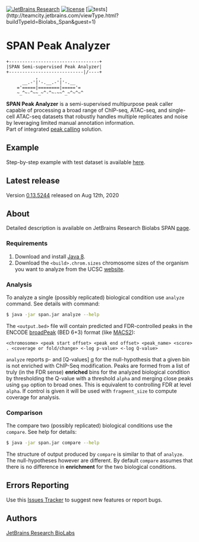 [![JetBrains Research](https://jb.gg/badges/research.svg)](https://confluence.jetbrains.com/display/ALL/JetBrains+on+GitHub)
[![license](https://img.shields.io/github/license/mashape/apistatus.svg)](https://opensource.org/licenses/MIT)
[![tests](http://teamcity.jetbrains.com/app/rest/builds/buildType:(id:Biolabs_Span)/statusIcon.svg)](http://teamcity.jetbrains.com/viewType.html?buildTypeId=Biolabs_Span&guest=1)

SPAN Peak Analyzer
==================
```
+----------------------------------+
|SPAN Semi-supervised Peak Analyzer|
+----------------------------|/----+
           ,        ,
      __.-'|'-.__.-'|'-.__
    ='=====|========|====='=
    ~_^~-^~~_~^-^~-~~^_~^~^~^
```
**SPAN Peak Analyzer** is a semi-supervised multipurpose peak caller capable of processing a broad range of ChIP-seq, ATAC-seq, and single-cell ATAC-seq datasets that robustly handles multiple replicates and noise by leveraging limited manual annotation information.\
Part of integrated [peak calling](https://research.jetbrains.org/groups/biolabs/projects?project_id=71) solution.

Example
-------
Step-by-step example with test dataset is available [here](https://github.com/JetBrains-Research/span/wiki).

Latest release
--------------
Version [0.13.5244](https://github.com/JetBrains-Research/span/releases/tag/0.13.5244) released on Aug 12th, 2020

About
-----

Detailed description is available on JetBrains Research Biolabs SPAN [page](https://research.jetbrains.org/groups/biolabs/tools/span-peak-analyzer).

### Requirements

1. Download and install [Java 8][java8].
2. Download the `<build>.chrom.sizes` chromosome sizes of the organism you want to analyze from the UCSC [website][UCSC].

### Analysis

To analyze a single (possibly replicated) biological condition use `analyze` command. See details with command:

```bash
$ java -jar span.jar analyze --help
```

The `<output.bed>` file will contain predicted and FDR-controlled peaks in the ENCODE [broadPeak](https://genome.ucsc.edu/FAQ/FAQformat.html#format13) (BED 6+3) format (like [MACS2](https://github.com/taoliu/MACS)):
```
<chromosome> <peak start offset> <peak end offset> <peak_name> <score> . <coverage or fold/change> <-log p-value> <-log Q-value>
```

`analyze` reports p- and [Q-values] [q] for the null-hypothesis that a
given bin is not enriched with ChIP-Seq modification. Peaks are formed from a list of truly (in the FDR sense)
**enriched** bins for the analyzed biological condition by thresholding
the Q-value with a threshold `alpha` and merging close peaks using `gap` option to broad ones.
This is equivalent to controlling FDR at level `alpha`.
If control is given it will be used with `fragment_size` to compute coverage for analysis.

### Comparison

The compare two (possibly replicated) biological conditions use the `compare`. See help for details:

```bash
$ java -jar span.jar compare --help
```

The structure of output produced by `compare` is similar to that of `analyze`.
The null-hypotheses however are different. By default `compare` assumes that
there is no difference in **enrichment** for the two biological conditions.

Errors Reporting
-----------------

Use this [Issues Tracker](https://github.com/JetBrains-Research/span/issues) to suggest new features or report bugs.

Authors
-------

[JetBrains Research BioLabs](https://research.jetbrains.org/groups/biolabs)

[java8]: http://www.java.com/en/download/
[q]: http://en.wikipedia.org/wiki/False_discovery_rate#q-value
[UCSC]: http://hgdownload.cse.ucsc.edu/downloads.html
[releases]: https://github.com/JetBrains-Research/span/releases
[tc]: https://teamcity.jetbrains.com/viewLog.html?buildId=lastSuccessful&buildTypeId=Epigenome_span&tab=artifacts&guest=1
[span_scheme]: https://github.com/JetBrains-Research/span/blob/master/span_scheme.pdf
